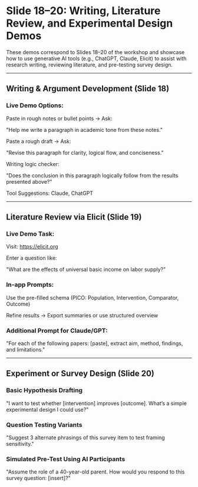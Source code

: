 # Slide 18–20: Writing, Literature Review, and Experimental Design Demos

These demos correspond to Slides 18–20 of the workshop and showcase how to use generative AI tools (e.g., ChatGPT, Claude, Elicit) to assist with research writing, reviewing literature, and pre-testing survey design.

---

## Writing & Argument Development (Slide 18)

### Live Demo Options:

Paste in rough notes or bullet points → Ask:

"Help me write a paragraph in academic tone from these notes."

Paste a rough draft → Ask:

"Revise this paragraph for clarity, logical flow, and conciseness."

Writing logic checker:

"Does the conclusion in this paragraph logically follow from the results presented above?"

Tool Suggestions: Claude, ChatGPT

---

## Literature Review via Elicit (Slide 19)

### Live Demo Task:

Visit: https://elicit.org

Enter a question like:

"What are the effects of universal basic income on labor supply?"

### In-app Prompts:

Use the pre-filled schema (PICO: Population, Intervention, Comparator, Outcome)

Refine results → Export summaries or use structured overview

### Additional Prompt for Claude/GPT:

"For each of the following papers: [paste], extract aim, method, findings, and limitations."

---

## Experiment or Survey Design (Slide 20)

### Basic Hypothesis Drafting

"I want to test whether [intervention] improves [outcome]. What’s a simple experimental design I could use?"

### Question Testing Variants

"Suggest 3 alternate phrasings of this survey item to test framing sensitivity."

### Simulated Pre-Test Using AI Participants

"Assume the role of a 40-year-old parent. How would you respond to this survey question: [insert]?"

